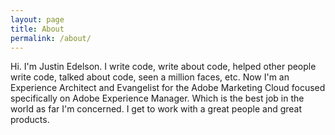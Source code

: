 ```yaml
---
layout: page
title: About
permalink: /about/
---
```


Hi. I'm Justin Edelson. I write code, write about code, helped other people write code, talked about code, seen a million faces, etc. Now I'm an Experience Architect and Evangelist for the Adobe Marketing Cloud focused specifically on Adobe Experience Manager. Which is the best job in the world as far I'm concerned. I get to work with a great people and great products.